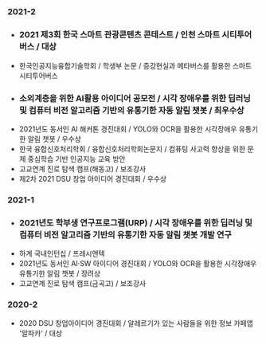 ##
### 2021-2
- ### **2021 제3회 한국 스마트 관광콘텐츠 콘테스트 / 인천 스마트 시티투어버스 / 대상**
- 한국인공지능융합기술학회 / 학생부 논문 / 증강현실과 메타버스를 활용한 스마트 시티투어버스
- ### **소외계층을 위한 AI활용 아이디어 공모전 / 시각 장애우를 위한 딥러닝 및 컴퓨터 비전 알고리즘 기반의 유통기한 자동 알림 챗봇 / 최우수상**
- 2021년도 동서인 AI 해커톤 경진대회 / YOLO와 OCR을 활용한 시각장애우 유통기한 알림 챗봇 / 우수상
- 한국 융합신호처리학회 / 융합신호처리학회논문지 / 컴퓨팅 사고력 향상을 위한 문제 중심학습 기반 인공지능 교육 방안
- 고교연계 진로 탐색 캠프(해동고) / 보조강사
- 제2차 2021 DSU 창업 아이디어 경진대회 / 우수상

### 2021-1
- ### **2021년도 학부생 연구프로그램(URP) / 시각 장애우를 위한 딥러닝 및 컴퓨터 비전 알고리즘 기반의 유통기한 자동 알림 챗봇 개발 연구**
- 하계 국내인턴십 / 프레시앤텍
- 2021년도 동서인 AI·SW 아이디어 경진대회 / YOLO와 OCR을 활용한 시각장애우 유통기한 알림 챗봇 / 장려상
- 고교연계 진로 탐색 캠프(금곡고) / 보조강사

### 2020-2
- 2020 DSU 창업아이디어 경진대회 / 알레르기가 있는 사람들을 위한 정보 카페앱 '알파카' / 대상

<!--
**minseong-dev/minseong-dev** is a ✨ _special_ ✨ repository because its `README.md` (this file) appears on your GitHub profile.

Here are some ideas to get you started:

- 🔭 I’m currently working on ...
- 🌱 I’m currently learning ...
- 👯 I’m looking to collaborate on ...
- 🤔 I’m looking for help with ...
- 💬 Ask me about ...
- 📫 How to reach me: ...
- 😄 Pronouns: ...
- ⚡ Fun fact: ...
-->
